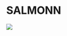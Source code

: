 # SALMONN

<div style='display:flex; gap: 0.25rem; '>
<a href='https://17055c6bbd5565f32c.gradio.live'><img src='https://img.shields.io/badge/gradio-Demo-blue'></a>
</div>
